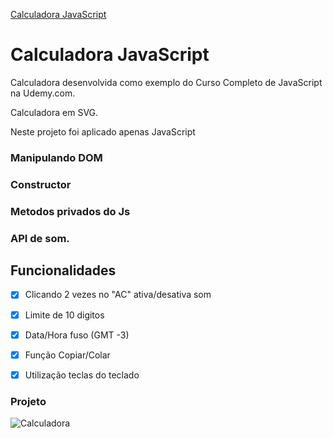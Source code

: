 <a href='https://calculadora-js-felipeleopoldino.netlify.app/' target='_blank'>Calculadora JavaScript</a>

# Calculadora JavaScript

Calculadora desenvolvida como exemplo do Curso Completo de JavaScript na Udemy.com.

Calculadora em SVG. 

Neste projeto foi aplicado apenas JavaScript

### Manipulando DOM

### Constructor

### Metodos privados do Js

### API de som. 

## Funcionalidades

- [x] Clicando 2 vezes no "AC" ativa/desativa som

- [x] Limite de 10 digitos

- [x] Data/Hora fuso (GMT -3) 

- [x] Função Copiar/Colar

- [x] Utilização teclas do teclado



### Projeto
![Calculadora](https://firebasestorage.googleapis.com/v0/b/hcode-com-br.appspot.com/o/calculadora-hcode.jpg?alt=media&token=5406aa3f-b965-401c-9b4e-654609c78b33)
